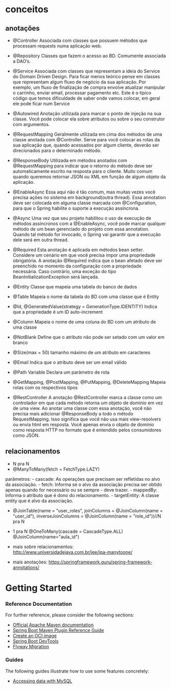 # conceitos

## anotações
- @Controller
Associada com classes que possuem métodos que processam requests numa aplicação web.

- @Repository
Classes que fazem o acesso ao BD. Comumente associada a DAO’s.

- @Service
Associada com classes que representam a ideia do Service do Domain Driven Design. Para ficar menos teórico pense em classes que representam algum fluxo de negócio da sua aplicação. Por exemplo, um fluxo de finalização de compra envolve atualizar manipular o carrinho, enviar email, processar pagamento etc. Este é o típico código que temos dificuldade de saber onde vamos colocar, em geral ele pode ficar num Service

- @Autowired
Anotação utilizada para marcar o ponto de injeção na sua classe. Você pode colocar ela sobre atributos ou sobre o seu construtor com argumentos.

- @RequestMapping
Geralmente utilizada em cima dos métodos de uma classe anotada com @Controller. Serve para você colocar as rotas da sua aplicação que, quando acessados por algum cliente, deverão ser direcionados para o determinado método.

- @ResponseBody
Utilizada em métodos anotados com @RequestMapping para indicar que o retorno do método deve ser automaticamente escrito na resposta para o cliente. Muito comum quando queremos retornar JSON ou XML em função de algum objeto da aplicação.

- @EnableAsync
Essa aqui não é tão comum, mas muitas vezes você precisa ações no sistema em background(outra thread). Essa annotation deve ser colocada em alguma classe marcada com @Configuration, para que o Spring habilite o suporte a execução assíncrona.

- @Async
Uma vez que seu projeto habilitou o uso de execução de métodos assíncronos com a @EnableAsync, você pode marcar qualquer método de um bean gerenciado do projeto com essa annotation. Quando tal método for invocado, o Spring vai garantir que a execução dele será em outra thread.

- @Required
Esta anotação é aplicada em métodos bean setter. Considere um cenário em que você precisa impor uma propriedade obrigatória. A anotação @Required indica que o bean afetado deve ser preenchido no momento da configuração com a propriedade necessária. Caso contrário, uma exceção do tipo BeanInitializationException será lançada.

- @Entity
Classe que mapeia uma tabela do banco de dados

- @Table
Mapeia o nome da tabela do BD com uma classe que é Entity 

- @Id, @GeneratedValue(strategy = GenerationType.IDENTITY)
Indica que a propriedade é um ID auto-increment

- @Column
Mapeia o nome de uma coluna do BD com um atributo de uma classe

- @NotBlank
Define que o atributo não pode ser setado com um valor em branco

- @Size(max = 50)
tamanho máximo de um atributo em caracteres

- @Email
Indica que o atributo deve ser um email válido

- @Path Variable
Declara um parâmetro de rota

- @GetMapping, @PostMapping, @PutMapping, @DeleteMapping
Mapeia rotas com os respectivos tipos

- @RestController
A anotação @RestController marca a classe como um controlador em que cada método retorna um objeto de domínio em vez de uma view. Ao anotar uma classe com essa anotação, você não precisa mais adicionar @ResponseBody a todo o método RequestMapping. Isso significa que você não usa mais view-resolvers ou envia html em resposta. Você apenas envia o objeto de domínio como resposta HTTP no formato que é entendido pelos consumidores como JSON.


## relacionamentos

- N pra N
- @ManyToMany(fetch = FetchType.LAZY)

parâmetros: 
    - cascade: As operações que precisam ser refletidas no alvo da associação.
    - fetch: Informa se o alvo da associação precisa ser obtido apenas quando for necessário ou se sempre - deve trazer.
    - mappedBy: Informa o atributo que é dono do relacionamento.
    - targetEntity: A classe entity que é alvo da associação.

- @JoinTable(name = "user_roles", 
             joinColumns = @JoinColumn(name = "user_id"),
             inverseJoinColumns = @JoinColumn(name = "role_id"))//N pra N

- 1 pra N
@OneToMany(cascade = CascadeType.ALL)
@JoinColumn(name="aula_id")

- mais sobre relacionamentos: http://www.universidadejava.com.br/jee/jpa-manytoone/

- mais anotações: https://springframework.guru/spring-framework-annotations/



# Getting Started

### Reference Documentation
For further reference, please consider the following sections:

* [Official Apache Maven documentation](https://maven.apache.org/guides/index.html)
* [Spring Boot Maven Plugin Reference Guide](https://docs.spring.io/spring-boot/docs/2.7.0/maven-plugin/reference/html/)
* [Create an OCI image](https://docs.spring.io/spring-boot/docs/2.7.0/maven-plugin/reference/html/#build-image)
* [Spring Boot DevTools](https://docs.spring.io/spring-boot/docs/2.7.0/reference/htmlsingle/#using.devtools)
* [Flyway Migration](https://docs.spring.io/spring-boot/docs/2.7.0/reference/htmlsingle/#howto.data-initialization.migration-tool.flyway)

### Guides
The following guides illustrate how to use some features concretely:

* [Accessing data with MySQL](https://spring.io/guides/gs/accessing-data-mysql/)

